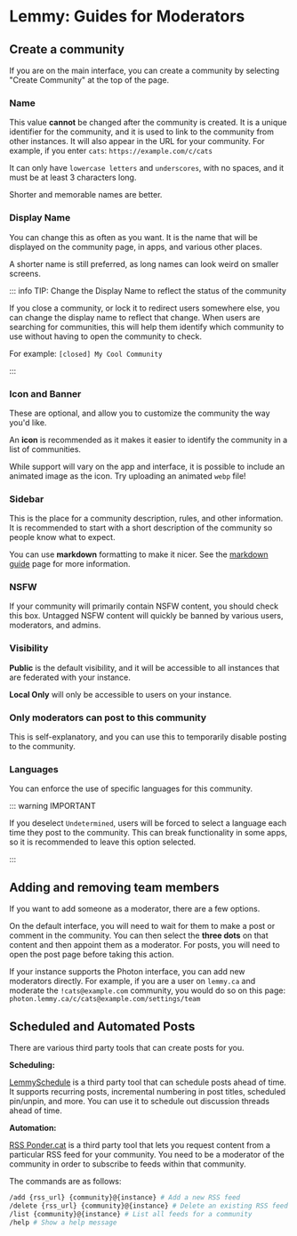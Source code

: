 # Lemmy: Guides for Moderators

<WorkInProgress 
    communityName="c/newtolemmy"
    communityLink="https://lemmy.ca/c/newtolemmy"
/>

## Create a community

If you are on the main interface, you can create a community by selecting "Create Community" at the top of the page.

### Name

This value **cannot** be changed after the community is created. It is a unique identifier for the community, and it is used to link to the community from other instances. It will also appear in the URL for your community. For example, if you enter `cats`: `https://example.com/c/cats`

It can only have `lowercase letters` and `underscores`, with no spaces, and it must be at least 3 characters long.

Shorter and memorable names are better.

### Display Name

You can change this as often as you want. It is the name that will be displayed on the community page, in apps, and various other places.

A shorter name is still preferred, as long names can look weird on smaller screens.

::: info TIP: Change the Display Name to reflect the status of the community

If you close a community, or lock it to redirect users somewhere else, you can change the display name to reflect that change. When users are searching for communities, this will help them identify which community to use without having to open the community to check.

For example: `[closed] My Cool Community`

:::

### Icon and Banner

These are optional, and allow you to customize the community the way you'd like.

An **icon** is recommended as it makes it easier to identify the community in a list of communities.

While support will vary on the app and interface, it is possible to include an animated image as the icon. Try uploading an animated `webp` file!

### Sidebar

This is the place for a community description, rules, and other information. It is recommended to start with a short description of the community so people know what to expect.

You can use **markdown** formatting to make it nicer. See the [markdown guide](./for-users/markdown.md) page for more information.

### NSFW

If your community will primarily contain NSFW content, you should check this box. Untagged NSFW content will quickly be banned by various users, moderators, and admins.

### Visibility

**Public** is the default visibility, and it will be accessible to all instances that are federated with your instance.

**Local Only** will only be accessible to users on your instance.

### Only moderators can post to this community

This is self-explanatory, and you can use this to temporarily disable posting to the community.

### Languages

You can enforce the use of specific languages for this community.

::: warning IMPORTANT

If you deselect `Undetermined`, users will be forced to select a language each time they post to the community. This can break functionality in some apps, so it is recommended to leave this option selected.

:::

## Adding and removing team members

If you want to add someone as a moderator, there are a few options.

On the default interface, you will need to wait for them to make a post or comment in the community. You can then select the **three dots** on that content and then appoint them as a moderator. For posts, you will need to open the post page before taking this action.

If your instance supports the Photon interface, you can add new moderators directly. For example, if you are a user on `lemmy.ca` and moderate the `!cats@example.com` community, you would do so on this page: `photon.lemmy.ca/c/cats@example.com/settings/team`





## Scheduled and Automated Posts

There are various third party tools that can create posts for you.

**Scheduling:** 

[LemmySchedule](https://github.com/RikudouSage/LemmySchedule) is a third party tool that can schedule posts ahead of time. It supports recurring posts, incremental numbering in post titles, scheduled pin/unpin, and more. You can use it to schedule out discussion threads ahead of time.

**Automation:**

[RSS Ponder.cat](https://rss.ponder.cat/post/34622) is a third party tool that lets you request content from a particular RSS feed for your community. You need to be a moderator of the community in order to subscribe to feeds within that community.

The commands are as follows:

``` bash
/add {rss_url} {community}@{instance} # Add a new RSS feed
/delete {rss_url} {community}@{instance} # Delete an existing RSS feed
/list {community}@{instance} # List all feeds for a community
/help # Show a help message
```
